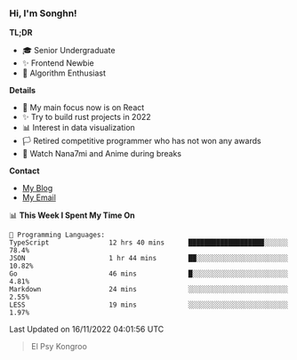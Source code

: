 ### Hi, I'm Songhn!

**TL;DR**

- 🎓 Senior Undergraduate
- ✨ Frontend Newbie
- 🎈 Algorithm Enthusiast

**Details**

- 🎯 My main focus now is on React
- ✨ Try to build rust projects in 2022
- 📊 Interest in data visualization
- 🏳️ Retired competitive programmer who has not won any awards
- 🍵 Watch Nana7mi and Anime during breaks

**Contact**
- [My Blog](https://blog.songhn.com)
- [My Email](mailto:songhn233@gmail.com)

<!--START_SECTION:waka-->
📊 **This Week I Spent My Time On** 

```text
💬 Programming Languages: 
TypeScript               12 hrs 40 mins      ███████████████████░░░░░░   78.4% 
JSON                     1 hr 44 mins        ██░░░░░░░░░░░░░░░░░░░░░░░   10.82% 
Go                       46 mins             █░░░░░░░░░░░░░░░░░░░░░░░░   4.81% 
Markdown                 24 mins             ░░░░░░░░░░░░░░░░░░░░░░░░░   2.55% 
LESS                     19 mins             ░░░░░░░░░░░░░░░░░░░░░░░░░   1.97%

```


 Last Updated on 16/11/2022 04:01:56 UTC
<!--END_SECTION:waka-->

> El Psy Kongroo
